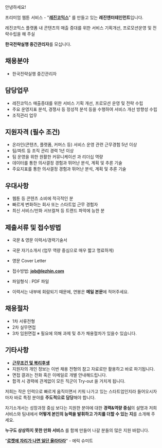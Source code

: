 ﻿안녕하세요!

프리미엄 웹툰 서비스 - "**[레진코믹스](http://www.lezhin.com)**" 를 만들고 있는 **레진엔터테인먼트**입니다.

레진코믹스 플랫폼 내 콘텐츠의 매출 증대를 위한 서비스 기획개선, 프로모션운영 및 전략수립을 해 주실

**한국전략실행 중간관리자**를 모십니다.
 

## 채용분야 

- 한국전략실행 중간관리자

## 담당업무

- 레진코믹스 매출증대를 위한 서비스 기획 개선, 프로모션 운영 및 전략 수립
- 주요 운영지표 분석, 경쟁사 등 정성적 분석 등을 수행하여 서비스 개선 방향성 수립
- 조직관리 업무

## 지원자격 (필수 조건)

- 온라인(콘텐츠, 플랫폼, 커머스 등) 서비스 운영 관련 근무경험 5년 이상
- 팀/파트 등 조직 관리 경력 1년 이상
- 팀 운영을 위한 원활한 커뮤니케이션 과 리더십 역량
- 데이터를 통한 의사결정 경험과 뛰어난 분석, 계획 및 추론 기술
- 주요지표를 통한 의사결정 경험과 뛰어난 분석, 계획 및 추론 기술

## 우대사항

- 웹툰 등 콘텐츠 소비에 적극적인 분
- 빠르게 변화하는 회사 또는 스타트업 근무 경험자
- 최신 서비스/만화 서브컬쳐 등 트랜드 파악에 능한 분


## 제출서류 및 접수방법

- 국문 & 영문 이력서/경력기술서 
- 국문 자기소개서 (업무 역량 중심으로 매우 짧고 명료하게)
- 영문 Cover Letter

- 접수방법: **job@lezhin.com** 
- 파일형식 : PDF 파일  
- 이력서는 내부에 회람되기 때문에, 연봉은 **메일 본문**에 적어주세요.


## 채용절차 

- 1차 서류전형
- 2차 실무면접 
- 3차 임원면접 
※ 필요에 의해 과제 및 추가 채용절차가 있을수 있습니다.

## 기타사항 
- [**근무조건 및 복리후생**](https://github.com/lezhin/apply/blob/master/README.md)
- 지원자의 개인 정보는 이번 채용 전형의 참고 자료로만 활용하고 바로 파기됩니다.
- 면접 결과는 전화 혹은 이메일로 개별 안내해드립니다.
- 합격 시 경력에 관계없이 모든 직군이 Try-out 을 거치게 됩니다. 


저희는 작은 인력으로 빠르게 움직이면서 키워 나가고 있는 스타트업인지라 들어오시자마자 바로 특정 분야를 **주도적으로 담당**해야 합니다. 

자기소개서는 성장과정 중심 보다는 지원한 분야에 대한 **경력&역량 중심**의 설명과 저희 서비스와 팀내에서 **어떻게 본인의 능력을 발휘하고 가치를 더할 수 있는 지**를 소개해 주세요.

**누구도 상상하지 못한 만화 서비스** 를 함께 만들어 나갈 분들의 많은 지원 바랍니다.


“[**로켓에 자리가 나면 일단 올라타라**](http://estima.wordpress.com/2012/05/28/sheryl/)" - 에릭 슈미트